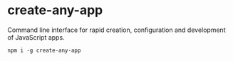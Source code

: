 # create-any-app

Command line interface for rapid creation, configuration and development of JavaScript apps.

```
npm i -g create-any-app
```
